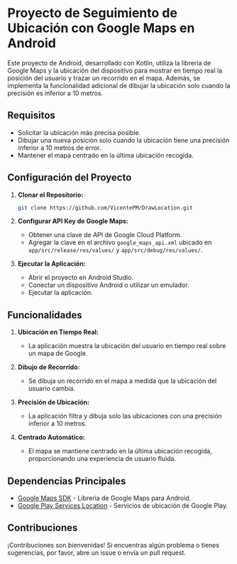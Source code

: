# Proyecto de Seguimiento de Ubicación con Google Maps en Android

Este proyecto de Android, desarrollado con Kotlin, utiliza la librería de Google Maps y la ubicación del dispositivo para mostrar en tiempo real la posición del usuario y trazar un recorrido en el mapa. Además, se implementa la funcionalidad adicional de dibujar la ubicación solo cuando la precisión es inferior a 10 metros.

## Requisitos

- Solicitar la ubicación más precisa posible.
- Dibujar una nueva posición solo cuando la ubicación tiene una precisión inferior a 10 metros de error.
- Mantener el mapa centrado en la última ubicación recogida.

## Configuración del Proyecto

1. **Clonar el Repositorio:**
   ```bash
   git clone https://github.com/VicentePM/DrawLocation.git
   ```

2. **Configurar API Key de Google Maps:**
   - Obtener una clave de API de Google Cloud Platform.
   - Agregar la clave en el archivo `google_maps_api.xml` ubicado en `app/src/release/res/values/` y `app/src/debug/res/values/`.

3. **Ejecutar la Aplicación:**
   - Abrir el proyecto en Android Studio.
   - Conectar un dispositivo Android o utilizar un emulador.
   - Ejecutar la aplicación.

## Funcionalidades

1. **Ubicación en Tiempo Real:**
   - La aplicación muestra la ubicación del usuario en tiempo real sobre un mapa de Google.

2. **Dibujo de Recorrido:**
   - Se dibuja un recorrido en el mapa a medida que la ubicación del usuario cambia.

3. **Precisión de Ubicación:**
   - La aplicación filtra y dibuja solo las ubicaciones con una precisión inferior a 10 metros.

4. **Centrado Automático:**
   - El mapa se mantiene centrado en la última ubicación recogida, proporcionando una experiencia de usuario fluida.

## Dependencias Principales

- [Google Maps SDK](https://developers.google.com/maps/documentation/android-sdk/intro) - Librería de Google Maps para Android.
- [Google Play Services Location](https://developers.google.com/android/guides/setup) - Servicios de ubicación de Google Play.

## Contribuciones

¡Contribuciones son bienvenidas! Si encuentras algún problema o tienes sugerencias, por favor, abre un issue o envía un pull request.
